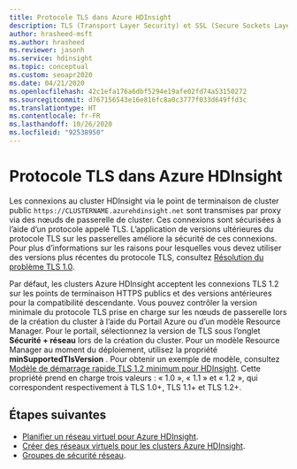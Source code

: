 ```yaml
---
title: Protocole TLS dans Azure HDInsight
description: TLS (Transport Layer Security) et SSL (Secure Sockets Layer) sont des protocoles de chiffrement qui permettent la sécurité des communications sur un réseau d’ordinateurs.
author: hrasheed-msft
ms.author: hrasheed
ms.reviewer: jasonh
ms.service: hdinsight
ms.topic: conceptual
ms.custom: seoapr2020
ms.date: 04/21/2020
ms.openlocfilehash: 42c1efa176a6dbf5294e19afe02fd74a53150272
ms.sourcegitcommit: d767156543e16e816fc8a0c3777f033d649ffd3c
ms.translationtype: HT
ms.contentlocale: fr-FR
ms.lasthandoff: 10/26/2020
ms.locfileid: "92538950"
---
```

# <a name="transport-layer-security-in-azure-hdinsight"></a>Protocole TLS dans Azure HDInsight

Les connexions au cluster HDInsight via le point de terminaison de cluster public `https://CLUSTERNAME.azurehdinsight.net` sont transmises par proxy via des nœuds de passerelle de cluster. Ces connexions sont sécurisées à l’aide d’un protocole appelé TLS. L’application de versions ultérieures du protocole TLS sur les passerelles améliore la sécurité de ces connexions. Pour plus d’informations sur les raisons pour lesquelles vous devez utiliser des versions plus récentes du protocole TLS, consultez [Résolution du problème TLS 1.0](/security/solving-tls1-problem).

Par défaut, les clusters Azure HDInsight acceptent les connexions TLS 1.2 sur les points de terminaison HTTPS publics et des versions antérieures pour la compatibilité descendante. Vous pouvez contrôler la version minimale du protocole TLS prise en charge sur les nœuds de passerelle lors de la création du cluster à l’aide du Portail Azure ou d’un modèle Resource Manager. Pour le portail, sélectionnez la version de TLS sous l’onglet **Sécurité + réseau** lors de la création du cluster. Pour un modèle Resource Manager au moment du déploiement, utilisez la propriété **minSupportedTlsVersion** . Pour obtenir un exemple de modèle, consultez [Modèle de démarrage rapide TLS 1.2 minimum pour HDInsight](https://github.com/Azure/azure-quickstart-templates/tree/master/101-hdinsight-minimum-tls). Cette propriété prend en charge trois valeurs : « 1.0 », « 1.1 » et « 1.2 », qui correspondent respectivement à TLS 1.0+, TLS 1.1+ et TLS 1.2+.


## <a name="next-steps"></a>Étapes suivantes

* [Planifier un réseau virtuel pour Azure HDInsight](./hdinsight-plan-virtual-network-deployment.md).
* [Créer des réseaux virtuels pour les clusters Azure HDInsight](hdinsight-create-virtual-network.md).
* [Groupes de sécurité réseau](../virtual-network/network-security-groups-overview.md).